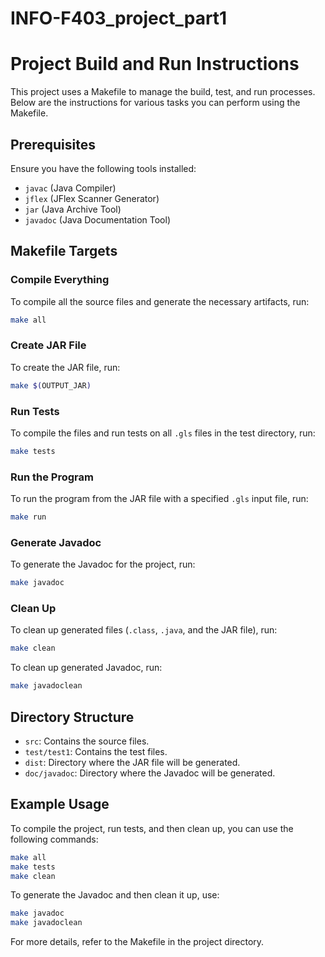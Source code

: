 # INFO-F403_project_part1 
# Project Build and Run Instructions

This project uses a Makefile to manage the build, test, and run processes. Below are the instructions for various tasks you can perform using the Makefile.

## Prerequisites

Ensure you have the following tools installed:
- `javac` (Java Compiler)
- `jflex` (JFlex Scanner Generator)
- `jar` (Java Archive Tool)
- `javadoc` (Java Documentation Tool)

## Makefile Targets

### Compile Everything

To compile all the source files and generate the necessary artifacts, run:
```sh
make all
```

### Create JAR File

To create the JAR file, run:
```sh
make $(OUTPUT_JAR)
```

### Run Tests

To compile the files and run tests on all `.gls` files in the test directory, run:
```sh
make tests
```

### Run the Program

To run the program from the JAR file with a specified `.gls` input file, run:
```sh
make run
```

### Generate Javadoc

To generate the Javadoc for the project, run:
```sh
make javadoc
```

### Clean Up

To clean up generated files (`.class`, `.java`, and the JAR file), run:
```sh
make clean
```

To clean up generated Javadoc, run:
```sh
make javadoclean
```

## Directory Structure

- `src`: Contains the source files.
- `test/test1`: Contains the test files.
- `dist`: Directory where the JAR file will be generated.
- `doc/javadoc`: Directory where the Javadoc will be generated.

## Example Usage

To compile the project, run tests, and then clean up, you can use the following commands:
```sh
make all
make tests
make clean
```

To generate the Javadoc and then clean it up, use:
```sh
make javadoc
make javadoclean
```

For more details, refer to the Makefile in the project directory.


